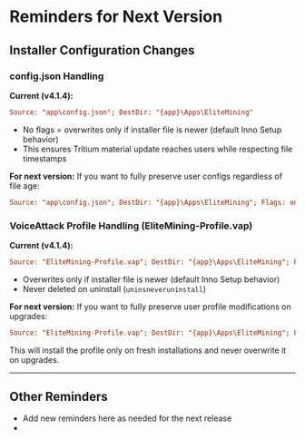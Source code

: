 # Reminders for Next Version

## Installer Configuration Changes

### config.json Handling
**Current (v4.1.4):**
```ini
Source: "app\config.json"; DestDir: "{app}\Apps\EliteMining"
```
- No flags = overwrites only if installer file is newer (default Inno Setup behavior)
- This ensures Tritium material update reaches users while respecting file timestamps

**For next version:** If you want to fully preserve user configs regardless of file age:
```ini
Source: "app\config.json"; DestDir: "{app}\Apps\EliteMining"; Flags: onlyifdoesntexist
```

### VoiceAttack Profile Handling (EliteMining-Profile.vap)
**Current (v4.1.4):**
```ini
Source: "EliteMining-Profile.vap"; DestDir: "{app}\Apps\EliteMining"; Flags: uninsneveruninstall skipifsourcedoesntexist
```
- Overwrites only if installer file is newer (default Inno Setup behavior)
- Never deleted on uninstall (`uninsneveruninstall`)

**For next version:** If you want to fully preserve user profile modifications on upgrades:
```ini
Source: "EliteMining-Profile.vap"; DestDir: "{app}\Apps\EliteMining"; Flags: uninsneveruninstall skipifsourcedoesntexist onlyifdoesntexist
```
This will install the profile only on fresh installations and never overwrite it on upgrades.

---

## Other Reminders
- Add new reminders here as needed for the next release
- 

